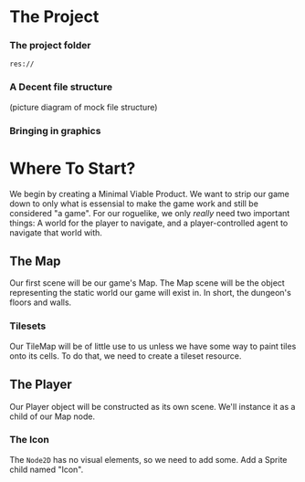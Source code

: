 <!--
.. title: Step 1: Learning To Crawl
.. slug: step-1-setup
.. date: 2017-06-1 01:00:00 UTC
.. tags: 
.. category: 
.. link: 
.. description: 
.. type: text
-->



The Project
=====

### The project folder
`res://`  

### A Decent file structure
(picture diagram of mock file structure)  

### Bringing in graphics  


Where To Start?
=====
We begin by creating a Minimal Viable Product. We want to strip our game down to only what is essensial to make the game work
and still be considered "a game". For our roguelike, we only *really* need two important things: A world for the player to navigate, and a
player-controlled agent to navigate that world with.  

## The Map
Our first scene will be our game's Map. The Map scene will be the object representing the static world our game will exist in. In short, 
the dungeon's floors and walls.  

### Tilesets
Our TileMap will be of little use to us unless we have some way to paint tiles onto its cells. To do that, we need to create a tileset
resource.  

## The Player
Our Player object will be constructed as its own scene. We'll instance it as a child of our Map node.  

### The Icon
The `Node2D` has no visual elements, so we need to add some. Add a Sprite child named "Icon".  

